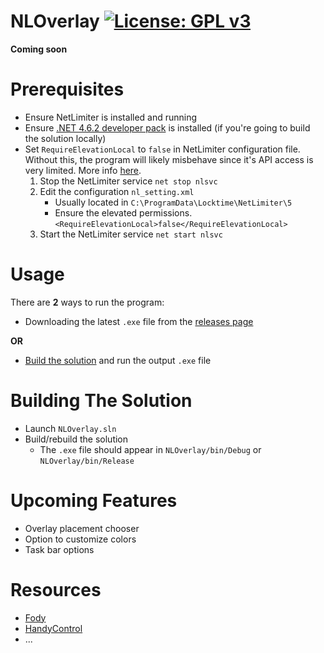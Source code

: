 # NLOverlay [![License: GPL v3](https://img.shields.io/badge/License-GPLv3-blue.svg)](https://www.gnu.org/licenses/gpl-3.0)

**Coming soon**

# Prerequisites

- Ensure NetLimiter is installed and running
- Ensure [.NET 4.6.2 developer pack](https://dotnet.microsoft.com/en-us/download/dotnet-framework/net462) is installed (if you're going to build the solution locally)
- Set `RequireElevationLocal` to `false` in NetLimiter configuration file. Without this, the program will likely misbehave since it's API access is very limited. More info [here](https://github.com/tzoug/NLOverlay/releases).
    1. Stop the NetLimiter service `net stop nlsvc`
    2. Edit the configuration `nl_setting.xml`
        - Usually located in `C:\ProgramData\Locktime\NetLimiter\5`
        - Ensure the elevated permissions. `<RequireElevationLocal>false</RequireElevationLocal>`
    3. Start the NetLimiter service `net start nlsvc`

# Usage

There are **2** ways to run the program:

- Downloading the latest `.exe` file from the [releases page](https://github.com/tzoug/NLOverlay/releases)

**OR**

- [Build the solution](#building-the-solution) and run the output `.exe` file

# Building The Solution

- Launch `NLOverlay.sln`
- Build/rebuild the solution
    - The `.exe` file should appear in `NLOverlay/bin/Debug` or `NLOverlay/bin/Release`

# Upcoming Features

- Overlay placement chooser
- Option to customize colors
- Task bar options

# Resources

- [Fody](https://github.com/Fody/Fody)
- [HandyControl](https://github.com/HandyOrg/HandyControl)
- ...
